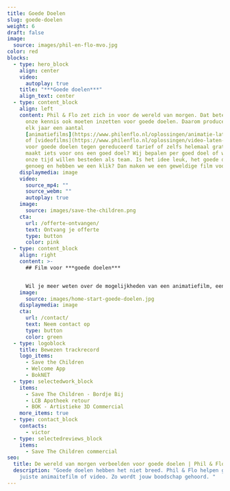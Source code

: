 ```yaml
---
title: Goede Doelen
slug: goede-doelen
weight: 6
draft: false
image:
  source: images/phil-en-flo-mvo.jpg
color: red
blocks:
  - type: hero_block
    align: center
    video:
      autoplay: true
    title: "***Goede doelen***"
    align_text: center
  - type: content_block
    align: left
    content: Phil & Flo zet zich in voor de wereld van morgen. Dat betekent dat we
      onze kennis ook moeten inzetten voor goede doelen. Daarom produceren we
      elk jaar een aantal
      [animatiefilms](https://www.philenflo.nl/oplossingen/animatie-laten-maken/)
      of [videofilms](https://www.philenflo.nl/oplossingen/video-laten-maken/)
      voor goede doelen tegen gereduceerd tarief of zelfs helemaal gratis. Wat
      maakt iets voor ons een goed doel? Wij bepalen per goed doel of we daaraan
      onze tijd willen besteden als team. Is het idee leuk, het goede doel goed
      genoeg en hebben we een klik? Dan maken we een geweldige film voor je!
    displaymedia: image
    video:
      source_mp4: ""
      source_webm: ""
      autoplay: true
    image:
      source: images/save-the-children.png
    cta:
      url: /offerte-ontvangen/
      text: Ontvang je offerte
      type: button
      color: pink
  - type: content_block
    align: right
    content: >-
      ## Film voor ***goede doelen***


      Wil je meer weten over de mogelijkheden van een animatiefilm, een [virtuele tour](https://www.philenflo.nl/virtuele-tour/), een [interactieve film](https://www.philenflo.nl/oplossingen/interactieve-video/) of een [persoonlijke film](https://www.philenflo.nl/gepersonaliseerde-video/) voor fondsenwerving, uitleg of begrip? Bel dan met Victor, hij kan je meer vertellen over de oplossingen die wij bieden op het gebied van marketing en communicatie voor goede doelen, 085 - 273 8331.
    image:
      source: images/home-start-goede-doelen.jpg
    displaymedia: image
    cta:
      url: /contact/
      text: Neem contact op
      type: button
      color: green
  - type: logoblock
    title: Bewezen trackrecord
    logo_items:
      - Save the Children
      - Welcome App
      - BokNET
  - type: selectedwork_block
    items:
      - Save The Children - Bordje Bij
      - LCB Apotheek retour
      - BOK - Artistieke 3D Commercial
    more_items: true
  - type: contact_block
    contacts:
      - victor
  - type: selectedreviews_block
    items:
      - Save The Children commercial
seo:
  title: De wereld van morgen verbeelden voor goede doelen | Phil & Flo
  description: "Goede doelen hebben het niet breed. Phil & Flo helpen graag met de
    juiste animaitefilm of video. Zo wordt jouw boodschap gehoord. "
---
```

